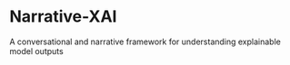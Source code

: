 # Narrative-XAI
A conversational and narrative framework for understanding explainable model outputs 
